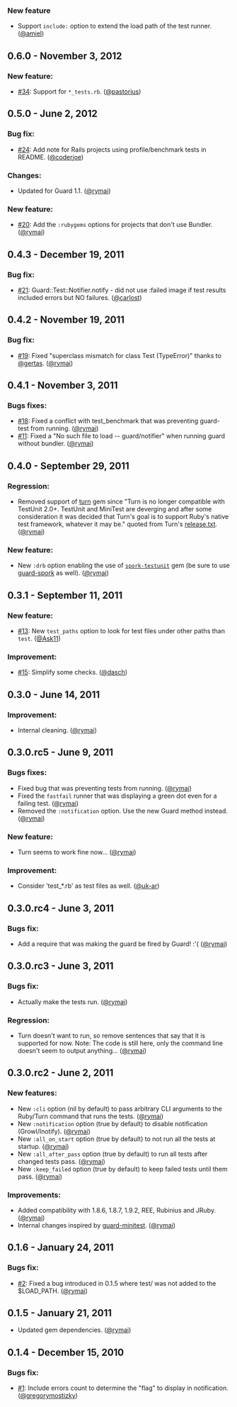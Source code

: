### New feature

- Support `include:` option to extend the load path of the test runner. ([@amiel][])

## 0.6.0 - November 3, 2012

### New feature:

- [#34][]: Support for `*_tests.rb`. ([@pastorius][])

## 0.5.0 - June 2, 2012

### Bug fix:

- [#24][]: Add note for Rails projects using profile/benchmark tests in README. ([@coderjoe][])

### Changes:

- Updated for Guard 1.1. ([@rymai][])

### New feature:

- [#20][]: Add the `:rubygems` options for projects that don't use Bundler. ([@rymai][])

## 0.4.3 - December 19, 2011

### Bug fix:

- [#21][]: Guard::Test::Notifier.notify - did not use :failed image if test results included errors but NO failures. ([@carlost][])

## 0.4.2 - November 19, 2011

### Bug fix:

- [#19][]: Fixed "superclass mismatch for class Test (TypeError)" thanks to [@gertas][]. ([@rymai][])

## 0.4.1 - November 3, 2011

### Bugs fixes:

- [#18][]: Fixed a conflict with test_benchmark that was preventing guard-test from running. ([@rymai][])
- [#11][]: Fixed a "No such file to load -- guard/notifier" when running guard without bundler. ([@rymai][])

## 0.4.0 - September 29, 2011

### Regression:

- Removed support of [turn](https://github.com/guard/guard-spork) gem since "Turn is no longer compatible with TestUnit 2.0+. TestUnit and MiniTest are deverging and after some consideration it was decided that Turn's goal is to support Ruby's native test framework, whatever it may be." quoted from Turn's [release.txt](https://github.com/TwP/turn/blob/master/Release.txt). ([@rymai][])

### New feature:

- New `:drb` option enabling the use of [`spork-testunit`](https://github.com/timcharper/spork-testunit) gem (be sure to use [guard-spork](https://github.com/guard/guard-spork) as well). ([@rymai][])

## 0.3.1 - September 11, 2011

### New feature:

- [#13][]: New `test_paths` option to look for test files under other paths than `test`. ([@Ask11][])

### Improvement:

- [#15][]: Simplify some checks. ([@dasch][])

## 0.3.0 - June 14, 2011

### Improvement:

- Internal cleaning. ([@rymai][])

## 0.3.0.rc5 - June 9, 2011

### Bugs fixes:

- Fixed bug that was preventing tests from running. ([@rymai][])
- Fixed the `fastfail` runner that was displaying a green dot even for a failing test. ([@rymai][])
- Removed the `:notification` option. Use the new Guard method instead. ([@rymai][])

### New feature:

- Turn seems to work fine now... ([@rymai][])

### Improvement:

- Consider 'test_*.rb' as test files as well. ([@uk-ar][])

## 0.3.0.rc4 - June 3, 2011

### Bugs fix:

- Add a require that was making the guard be fired by Guard! :'( ([@rymai][])

## 0.3.0.rc3 - June 3, 2011

### Bugs fix:

- Actually make the tests run. ([@rymai][])

### Regression:

- Turn doesn't want to run, so remove sentences that say that it is supported for now. Note: The code is still here, only the command line doesn't seem to output anything... ([@rymai][])

## 0.3.0.rc2 - June 2, 2011

### New features:

- New `:cli` option (nil by default) to pass arbitrary CLI arguments to the Ruby/Turn command that runs the tests. ([@rymai][])
- New `:notification` option (true by default) to disable notification (Growl/Inotify). ([@rymai][])
- New `:all_on_start` option (true by default) to not run all the tests at startup. ([@rymai][])
- New `:all_after_pass` option (true by default) to run all tests after changed tests pass. ([@rymai][])
- New `:keep_failed` option (true by default) to keep failed tests until them pass. ([@rymai][])

### Improvements:

- Added compatibility with 1.8.6, 1.8.7, 1.9.2, REE, Rubinius and JRuby. ([@rymai][])
- Internal changes inspired by [guard-minitest](https://github.com/guard/guard-minitest). ([@rymai][])

## 0.1.6 - January 24, 2011

### Bugs fix:

- [#2][]: Fixed a bug introduced in 0.1.5 where test/ was not added to the $LOAD_PATH. ([@rymai][])

## 0.1.5 - January 21, 2011

- Updated gem dependencies. ([@rymai][])

## 0.1.4 - December 15, 2010

### Bugs fix:

- [#1][]: Include errors count to determine the "flag" to display in notification. ([@gregorymostizky][])

<!--- The following link definition list is generated by PimpMyChangelog --->
[#1]: https://github.com/guard/guard/issues/1
[#2]: https://github.com/guard/guard/issues/2
[#11]: https://github.com/guard/guard/issues/11
[#13]: https://github.com/guard/guard/issues/13
[#15]: https://github.com/guard/guard/issues/15
[#18]: https://github.com/guard/guard/issues/18
[#19]: https://github.com/guard/guard/issues/19
[#20]: https://github.com/guard/guard/issues/20
[#21]: https://github.com/guard/guard/issues/21
[#24]: https://github.com/guard/guard/issues/24
[#34]: https://github.com/guard/guard/issues/34
[@Ask11]: https://github.com/Ask11
[@carlost]: https://github.com/carlost
[@coderjoe]: https://github.com/coderjoe
[@dasch]: https://github.com/dasch
[@gertas]: https://github.com/gertas
[@gregorymostizky]: https://github.com/gregorymostizky
[@jgrau]: https://github.com/jgrau
[@pastorius]: https://github.com/pastorius
[@rymai]: https://github.com/rymai
[@uk-ar]: https://github.com/uk-ar
[@amiel]: https://github.com/amiel

